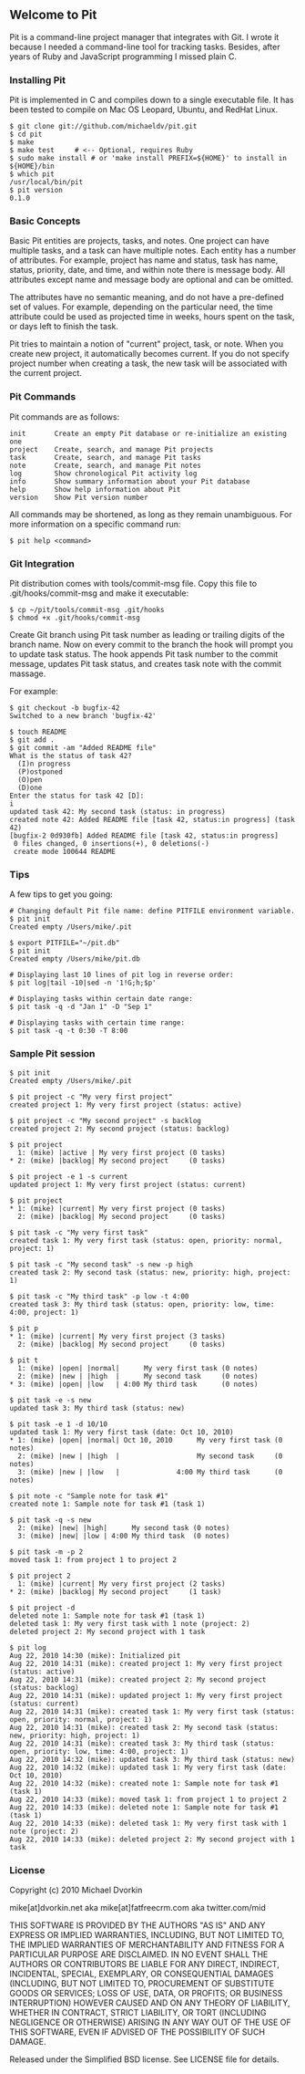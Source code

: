 ## Welcome to Pit ##
Pit is a command-line project manager that integrates with Git. I wrote it
because I needed a command-line tool for tracking tasks. Besides, after
years of Ruby and JavaScript programming I missed plain C.

### Installing Pit ###
Pit is implemented in C and compiles down to a single executable file. It
has been tested to compile on Mac OS Leopard, Ubuntu, and RedHat Linux.

    $ git clone git://github.com/michaeldv/pit.git
    $ cd pit
    $ make
    $ make test     # <-- Optional, requires Ruby
    $ sudo make install # or 'make install PREFIX=${HOME}' to install in ${HOME}/bin
    $ which pit
    /usr/local/bin/pit
    $ pit version
    0.1.0

### Basic Concepts ###
Basic Pit entities are projects, tasks, and notes. One project can have
multiple tasks, and a task can have multiple notes. Each entity has a number
of attributes. For example, project has name and status, task has name,
status, priority, date, and time, and within note there is message body.
All attributes except name and message body are optional and can be omitted.

The attributes have no semantic meaning, and do not have a pre-defined set
of values. For example, depending on the particular need, the time attribute
could be used as projected time in weeks, hours spent on the task, or days
left to finish the task.

Pit tries to maintain a notion of "current" project, task, or note. When you
create new project, it automatically becomes current. If you do not specify
project number when creating a task, the new task will be associated with
the current project.

### Pit Commands ###
Pit commands are as follows:

    init       Create an empty Pit database or re-initialize an existing one
    project    Create, search, and manage Pit projects
    task       Create, search, and manage Pit tasks
    note       Create, search, and manage Pit notes
    log        Show chronological Pit activity log
    info       Show summary information about your Pit database
    help       Show help information about Pit
    version    Show Pit version number

All commands may be shortened, as long as they remain unambiguous. For more
information on a specific command run:

    $ pit help <command> 

### Git Integration ###
Pit distribution comes with tools/commit-msg file. Copy this file to
.git/hooks/commit-msg and make it executable:

    $ cp ~/pit/tools/commit-msg .git/hooks
    $ chmod +x .git/hooks/commit-msg

Create Git branch using Pit task number as leading or trailing digits of the
branch name. Now on every commit to the branch the hook will prompt you to
update task status. The hook appends Pit task number to the commit message,
updates Pit task status, and creates task note with the commit massage.

For example:

    $ git checkout -b bugfix-42
    Switched to a new branch 'bugfix-42'

    $ touch README
    $ git add .
    $ git commit -am "Added README file"
    What is the status of task 42?
      (I)n progress
      (P)ostponed
      (O)pen
      (D)one
    Enter the status for task 42 [D]:
    i
    updated task 42: My second task (status: in progress)
    created note 42: Added README file [task 42, status:in progress] (task 42)
    [bugfix-2 0d930fb] Added README file [task 42, status:in progress]
     0 files changed, 0 insertions(+), 0 deletions(-)
     create mode 100644 README

### Tips ###
A few tips to get you going:

    # Changing default Pit file name: define PITFILE environment variable.
    $ pit init
    Created empty /Users/mike/.pit

    $ export PITFILE="~/pit.db"
    $ pit init
    Created empty /Users/mike/pit.db

    # Displaying last 10 lines of pit log in reverse order:
    $ pit log|tail -10|sed -n '1!G;h;$p'

    # Displaying tasks within certain date range:
    $ pit task -q -d "Jan 1" -D "Sep 1"

    # Displaying tasks with certain time range:
    $ pit task -q -t 0:30 -T 8:00

### Sample Pit session ###

    $ pit init
    Created empty /Users/mike/.pit

    $ pit project -c "My very first project"
    created project 1: My very first project (status: active)

    $ pit project -c "My second project" -s backlog
    created project 2: My second project (status: backlog)

    $ pit project
      1: (mike) |active | My very first project (0 tasks)
    * 2: (mike) |backlog| My second project     (0 tasks)

    $ pit project -e 1 -s current
    updated project 1: My very first project (status: current)

    $ pit project
    * 1: (mike) |current| My very first project (0 tasks)
      2: (mike) |backlog| My second project     (0 tasks)

    $ pit task -c "My very first task"
    created task 1: My very first task (status: open, priority: normal, project: 1)

    $ pit task -c "My second task" -s new -p high
    created task 2: My second task (status: new, priority: high, project: 1)

    $ pit task -c "My third task" -p low -t 4:00
    created task 3: My third task (status: open, priority: low, time: 4:00, project: 1)

    $ pit p
    * 1: (mike) |current| My very first project (3 tasks)
      2: (mike) |backlog| My second project     (0 tasks)

    $ pit t
      1: (mike) |open| |normal|      My very first task (0 notes)
      2: (mike) |new | |high  |      My second task     (0 notes)
    * 3: (mike) |open| |low   | 4:00 My third task      (0 notes)

    $ pit task -e -s new
    updated task 3: My third task (status: new)

    $ pit task -e 1 -d 10/10
    updated task 1: My very first task (date: Oct 10, 2010)
    * 1: (mike) |open| |normal| Oct 10, 2010      My very first task (0 notes)
      2: (mike) |new | |high  |                   My second task     (0 notes)
      3: (mike) |new | |low   |              4:00 My third task      (0 notes)

    $ pit note -c "Sample note for task #1"
    created note 1: Sample note for task #1 (task 1)

    $ pit task -q -s new
      2: (mike) |new| |high|      My second task (0 notes)
      3: (mike) |new| |low | 4:00 My third task  (0 notes)

    $ pit task -m -p 2
    moved task 1: from project 1 to project 2

    $ pit project 2
      1: (mike) |current| My very first project (2 tasks)
    * 2: (mike) |backlog| My second project     (1 task)    

    $ pit project -d
    deleted note 1: Sample note for task #1 (task 1)
    deleted task 1: My very first task with 1 note (project: 2)
    deleted project 2: My second project with 1 task

    $ pit log
    Aug 22, 2010 14:30 (mike): Initialized pit
    Aug 22, 2010 14:31 (mike): created project 1: My very first project (status: active)
    Aug 22, 2010 14:31 (mike): created project 2: My second project (status: backlog)
    Aug 22, 2010 14:31 (mike): updated project 1: My very first project (status: current)
    Aug 22, 2010 14:31 (mike): created task 1: My very first task (status: open, priority: normal, project: 1)
    Aug 22, 2010 14:31 (mike): created task 2: My second task (status: new, priority: high, project: 1)
    Aug 22, 2010 14:31 (mike): created task 3: My third task (status: open, priority: low, time: 4:00, project: 1)
    Aug 22, 2010 14:32 (mike): updated task 3: My third task (status: new)
    Aug 22, 2010 14:32 (mike): updated task 1: My very first task (date: Oct 10, 2010)
    Aug 22, 2010 14:32 (mike): created note 1: Sample note for task #1 (task 1)
    Aug 22, 2010 14:33 (mike): moved task 1: from project 1 to project 2
    Aug 22, 2010 14:33 (mike): deleted note 1: Sample note for task #1 (task 1)
    Aug 22, 2010 14:33 (mike): deleted task 1: My very first task with 1 note (project: 2)
    Aug 22, 2010 14:33 (mike): deleted project 2: My second project with 1 task

### License ###
Copyright (c) 2010 Michael Dvorkin

mike[at]dvorkin.net aka mike[at]fatfreecrm.com aka twitter.com/mid

THIS SOFTWARE IS PROVIDED BY THE AUTHORS "AS IS" AND ANY EXPRESS 
OR IMPLIED WARRANTIES, INCLUDING, BUT NOT LIMITED TO, THE IMPLIED 
WARRANTIES OF MERCHANTABILITY AND FITNESS FOR A PARTICULAR PURPOSE
ARE DISCLAIMED. IN NO EVENT SHALL THE AUTHORS OR CONTRIBUTORS BE 
LIABLE FOR ANY DIRECT, INDIRECT, INCIDENTAL, SPECIAL, EXEMPLARY,
OR CONSEQUENTIAL DAMAGES (INCLUDING, BUT NOT LIMITED TO, PROCUREMENT
OF SUBSTITUTE GOODS OR SERVICES; LOSS OF USE, DATA, OR PROFITS; OR 
BUSINESS INTERRUPTION) HOWEVER CAUSED AND ON ANY THEORY OF LIABILITY,
WHETHER IN CONTRACT, STRICT LIABILITY, OR TORT (INCLUDING NEGLIGENCE 
OR OTHERWISE) ARISING IN ANY WAY OUT OF THE USE OF THIS SOFTWARE, 
EVEN IF ADVISED OF THE POSSIBILITY OF SUCH DAMAGE.

Released under the Simplified BSD license. See LICENSE file for details.

